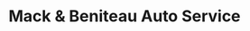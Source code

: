 ---
title: "Mack & Beniteau Auto Service"
url: /detroit/mack-and-beniteau-auto-service/
shop: car repair
---